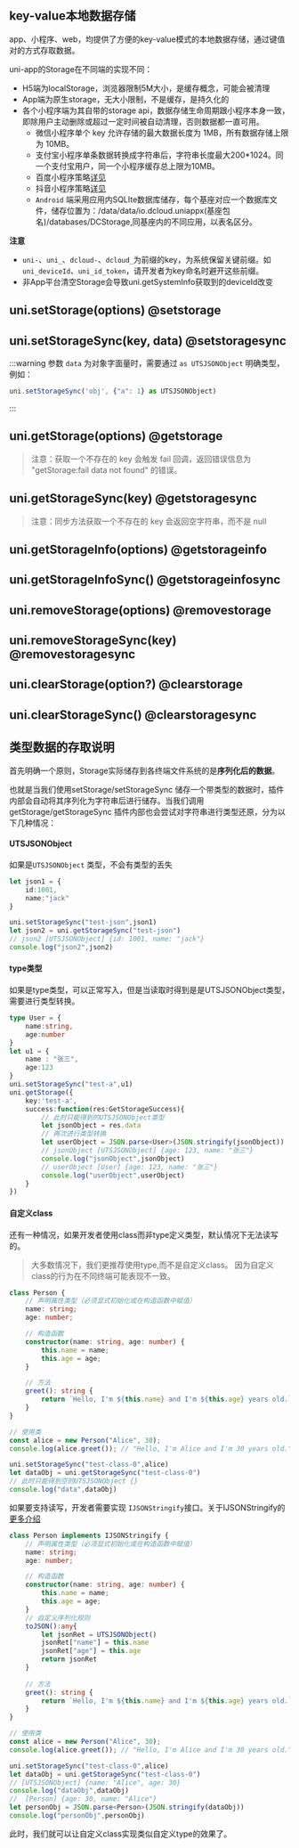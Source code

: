 ## key-value本地数据存储

app、小程序、web，均提供了方便的key-value模式的本地数据存储，通过键值对的方式存取数据。

uni-app的Storage在不同端的实现不同：
- H5端为localStorage，浏览器限制5M大小，是缓存概念，可能会被清理
- App端为原生storage，无大小限制，不是缓存，是持久化的
- 各个小程序端为其自带的storage api，数据存储生命周期跟小程序本身一致，即除用户主动删除或超过一定时间被自动清理，否则数据都一直可用。
	* 微信小程序单个 key 允许存储的最大数据长度为 1MB，所有数据存储上限为 10MB。
	* 支付宝小程序单条数据转换成字符串后，字符串长度最大200*1024。同一个支付宝用户，同一个小程序缓存总上限为10MB。
	* 百度小程序策略[详见](https://smartprogram.baidu.com/docs/develop/api/storage/save_process/)
	* 抖音小程序策略[详见](https://developer.open-douyin.com/docs/resource/zh-CN/mini-app/develop/api/data-caching/tt-get-storage)
	* `Android` 端采用应用内SQLIte数据库储存，每个基座对应一个数据库文件，储存位置为：/data/data/io.dcloud.uniappx(基座包名)/databases/DCStorage,同基座内的不同应用，以表名区分。

**注意**
- `uni-`、`uni_`、`dcloud-`、`dcloud_`为前缀的key，为系统保留关键前缀。如`uni_deviceId`、`uni_id_token`，请开发者为key命名时避开这些前缀。
- 非App平台清空Storage会导致uni.getSystemInfo获取到的deviceId改变

## uni.setStorage(options) @setstorage

<!-- UTSAPIJSON.setStorage.description -->

<!-- UTSAPIJSON.setStorage.compatibility -->

<!-- UTSAPIJSON.setStorage.param -->

<!-- UTSAPIJSON.setStorage.returnValue -->

<!-- UTSAPIJSON.setStorage.example -->

<!-- UTSAPIJSON.setStorage.tutorial -->

## uni.setStorageSync(key, data) @setstoragesync

<!-- UTSAPIJSON.setStorageSync.description -->

<!-- UTSAPIJSON.setStorageSync.compatibility -->

<!-- UTSAPIJSON.setStorageSync.param -->

:::warning
参数 `data` 为对象字面量时，需要通过 `as UTSJSONObject` 明确类型，例如：
```js
uni.setStorageSync('obj', {"a": 1} as UTSJSONObject)
```
:::

<!-- UTSAPIJSON.setStorageSync.returnValue -->

<!-- UTSAPIJSON.setStorageSync.example -->

<!-- UTSAPIJSON.setStorageSync.tutorial -->

## uni.getStorage(options) @getstorage

<!-- UTSAPIJSON.getStorage.description -->

<!-- UTSAPIJSON.getStorage.compatibility -->

<!-- UTSAPIJSON.getStorage.param -->

<!-- UTSAPIJSON.getStorage.returnValue -->

<!-- UTSAPIJSON.getStorage.example -->

<!-- UTSAPIJSON.getStorage.tutorial -->




> 注意：获取一个不存在的 key 会触发 fail 回调，返回错误信息为 "getStorage:fail data not found" 的错误。

## uni.getStorageSync(key) @getstoragesync

<!-- UTSAPIJSON.getStorageSync.description -->

<!-- UTSAPIJSON.getStorageSync.compatibility -->

<!-- UTSAPIJSON.getStorageSync.param -->

<!-- UTSAPIJSON.getStorageSync.returnValue -->

<!-- UTSAPIJSON.getStorageSync.example -->

<!-- UTSAPIJSON.getStorageSync.tutorial -->

> 注意：同步方法获取一个不存在的 key 会返回空字符串，而不是 null

## uni.getStorageInfo(options) @getstorageinfo

<!-- UTSAPIJSON.getStorageInfo.description -->

<!-- UTSAPIJSON.getStorageInfo.compatibility -->

<!-- UTSAPIJSON.getStorageInfo.param -->

<!-- UTSAPIJSON.getStorageInfo.returnValue -->

<!-- UTSAPIJSON.getStorageInfo.example -->

<!-- UTSAPIJSON.getStorageInfo.tutorial -->

## uni.getStorageInfoSync() @getstorageinfosync

<!-- UTSAPIJSON.getStorageInfoSync.description -->

<!-- UTSAPIJSON.getStorageInfoSync.compatibility -->

<!-- UTSAPIJSON.getStorageInfoSync.param -->

<!-- UTSAPIJSON.getStorageInfoSync.returnValue -->

<!-- UTSAPIJSON.getStorageInfoSync.example -->

<!-- UTSAPIJSON.getStorageInfoSync.tutorial -->

## uni.removeStorage(options) @removestorage

<!-- UTSAPIJSON.removeStorage.description -->

<!-- UTSAPIJSON.removeStorage.compatibility -->

<!-- UTSAPIJSON.removeStorage.param -->

<!-- UTSAPIJSON.removeStorage.returnValue -->

<!-- UTSAPIJSON.removeStorage.example -->

<!-- UTSAPIJSON.removeStorage.tutorial -->

## uni.removeStorageSync(key) @removestoragesync

<!-- UTSAPIJSON.removeStorageSync.description -->

<!-- UTSAPIJSON.removeStorageSync.compatibility -->

<!-- UTSAPIJSON.removeStorageSync.param -->

<!-- UTSAPIJSON.removeStorageSync.returnValue -->

<!-- UTSAPIJSON.removeStorageSync.example -->

<!-- UTSAPIJSON.removeStorageSync.tutorial -->

## uni.clearStorage(option?) @clearstorage

<!-- UTSAPIJSON.clearStorage.description -->

<!-- UTSAPIJSON.clearStorage.compatibility -->

<!-- UTSAPIJSON.clearStorage.param -->

<!-- UTSAPIJSON.clearStorage.returnValue -->

<!-- UTSAPIJSON.clearStorage.example -->

<!-- UTSAPIJSON.clearStorage.tutorial -->

## uni.clearStorageSync() @clearstoragesync

<!-- UTSAPIJSON.clearStorageSync.description -->

<!-- UTSAPIJSON.clearStorageSync.compatibility -->

<!-- UTSAPIJSON.clearStorageSync.param -->

<!-- UTSAPIJSON.clearStorageSync.returnValue -->

<!-- UTSAPIJSON.clearStorageSync.example -->

<!-- UTSAPIJSON.clearStorageSync.tutorial -->

<!-- UTSAPIJSON.storage.example -->

<!-- UTSAPIJSON.general_type.name -->

<!-- UTSAPIJSON.general_type.param -->


## 类型数据的存取说明

首先明确一个原则，Storage实际储存到各终端文件系统的是**序列化后的数据**。 

也就是当我们使用setStorage/setStorageSync 储存一个带类型的数据时，插件内部会自动将其序列化为字符串后进行储存。当我们调用 getStorage/getStorageSync 插件内部也会尝试对字符串进行类型还原，分为以下几种情况：


#### UTSJSONObject

如果是`UTSJSONObject` 类型，不会有类型的丢失

```ts
let json1 = {
	id:1001,
	name:"jack"
}

uni.setStorageSync("test-json",json1)
let json2 = uni.getStorageSync("test-json")
// json2 ‍[⁠UTSJSONObject⁠]‍ {id: 1001, name: "jack"}
console.log("json2",json2)
```

#### type类型

如果是type类型，可以正常写入，但是当读取时得到是是UTSJSONObject类型，需要进行类型转换。


```ts
type User = {
	name:string,
	age:number
}
let u1 = {
	name : "张三",
	age:123
}
uni.setStorageSync("test-a",u1)
uni.getStorage({
	key:'test-a',
	success:function(res:GetStorageSuccess){
		// 此时只能得到的UTSJSONObject类型
		let jsonObject = res.data
		// 再次进行类型转换
		let userObject = JSON.parse<User>(JSON.stringify(jsonObject))
		// jsonObject ‍[⁠UTSJSONObject⁠]‍ {age: 123, name: "张三"}
		console.log("jsonObject",jsonObject)
		// userObject ‍[⁠User⁠]‍ {age: 123, name: "张三"}
		console.log("userObject",userObject)
	}
})
```

#### 自定义class

还有一种情况，如果开发者使用class而非type定义类型，默认情况下无法读写的。

> 大多数情况下，我们更推荐使用type,而不是自定义class。 因为自定义class的行为在不同终端可能表现不一致。


```ts
class Person {
	// 声明属性类型（必须显式初始化或在构造函数中赋值）
	name: string;
	age: number;

	// 构造函数
	constructor(name: string, age: number) {
		this.name = name;
		this.age = age;
	}

	// 方法
	greet(): string {
		return `Hello, I'm ${this.name} and I'm ${this.age} years old.`;
	}
}

// 使用类
const alice = new Person("Alice", 30);
console.log(alice.greet()); // "Hello, I'm Alice and I'm 30 years old."

uni.setStorageSync("test-class-0",alice)
let dataObj = uni.getStorageSync("test-class-0")
// 此时只能得到空的UTSJSONObject {}
console.log("data",dataObj)
```

如果要支持读写，开发者需要实现 `IJSONStringify`接口。关于IJSONStringify的[更多介绍](https://doc.dcloud.net.cn/uni-app-x/uts/buildin-object-api/json.html)

```ts
class Person implements IJSONStringify {
	// 声明属性类型（必须显式初始化或在构造函数中赋值）
	name: string;
	age: number;	  

	// 构造函数
	constructor(name: string, age: number) {
		this.name = name;
		this.age = age;
	}
	// 自定义序列化规则
	toJSON():any{
		let jsonRet = UTSJSONObject()
		jsonRet["name"] = this.name
		jsonRet["age"] = this.age
		return jsonRet
	}
	
	// 方法
	greet(): string {
		return `Hello, I'm ${this.name} and I'm ${this.age} years old.`;
	}
}

// 使用类
const alice = new Person("Alice", 30);
console.log(alice.greet()); // "Hello, I'm Alice and I'm 30 years old."

uni.setStorageSync("test-class-0",alice)
let dataObj = uni.getStorageSync("test-class-0")
// [⁠UTSJSONObject⁠]‍ {name: "Alice", age: 30}
console.log("dataObj",dataObj)
//  ‍[⁠Person⁠]‍ {age: 30, name: "Alice"}
let personObj = JSON.parse<Person>(JSON.stringify(dataObj))
console.log("personObj",personObj)

```

此时，我们就可以让自定义class实现类似自定义type的效果了。


